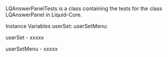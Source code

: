 LQAnswerPanelTests is a class containing the tests for the class LQAnswerPanel in Liquid-Core.

Instance Variables
	userSet:		<Object>
	userSetMenu:		<Object>

userSet
	- xxxxx

userSetMenu
	- xxxxx
